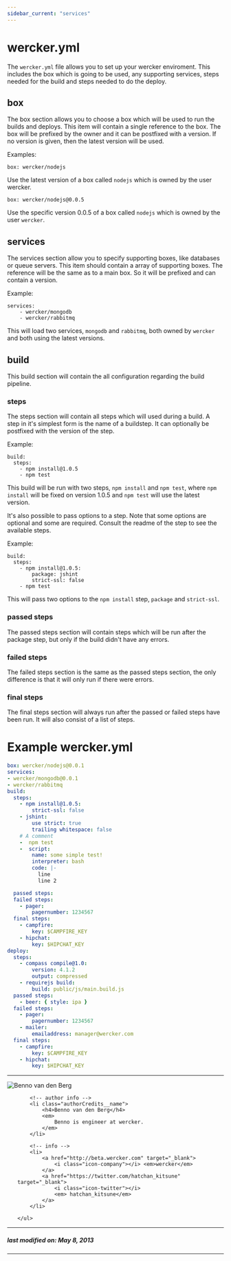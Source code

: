 ```yaml
---
sidebar_current: "services"
---
```


# wercker.yml

The `wercker.yml` file allows you to set up your wercker enviroment. This includes the box which is going to be used, any supporting services, steps needed for the  build and steps needed to do the deploy.

## box

The box section allows you to choose a box which will be used to run the builds and deploys. This item will contain a single reference to the box. The box will be prefixed by the owner and it can be postfixed with a version. If no version is given, then the latest version will be used.

Examples:

    box: wercker/nodejs

Use the latest version of a box called `nodejs` which is owned by the user wercker.

    box: wercker/nodejs@0.0.5

Use the specific version 0.0.5 of a box called `nodejs` which is owned by the user `wercker`.

## services

The services section allow you to specify supporting boxes, like databases or queue servers. This item should contain a array of supporting boxes. The reference will be the same as to a main box. So it will be prefixed and can contain a version.

Example:

    services:
        - wercker/mongodb
        - wercker/rabbitmq

This will load two services, `mongodb` and `rabbitmq`, both owned by `wercker` and both using the latest versions.

## build

This build section will contain the all configuration regarding the build pipeline.

### steps

The steps section will contain all steps which will used during a build. A step in it's simplest form is the name of a buildstep. It can optionally be postfixed with the version of the step.

Example:

    build:
      steps:
        - npm install@1.0.5
        - npm test

This build will be run with two steps, `npm install` and `npm test`, where `npm install` will be fixed on version 1.0.5 and `npm test` will use the latest version.

It's also possible to pass options to a step. Note that some options are optional and some are required. Consult the readme of the step to see the available steps.

Example:

    build:
      steps:
        - npm install@1.0.5:
            package: jshint
            strict-ssl: false
        - npm test

This will pass two options to the `npm install` step, `package` and `strict-ssl`.

### passed steps

The passed steps section will contain steps which will be run after the package step, but only if the build didn't have any errors.

### failed steps

The failed steps section is the same as the passed steps section, the only difference is that it will only run if there were errors.

### final steps

The final steps section will always run after the passed or failed steps have been run. It will also consist of a list of steps.

# Example wercker.yml

```yaml
box: wercker/nodejs@0.0.1
services:
- wercker/mongodb@0.0.1
- wercker/rabbitmq
build:
  steps:
    - npm install@1.0.5:
        strict-ssl: false
    - jshint:
        use strict: true
        trailing whitespace: false
    # A comment
    -  npm test
    -  script:
        name: some simple test!
        interpreter: bash
        code: |-
          line
          line 2

  passed steps:
  failed steps:
    - pager:
        pagernumber: 1234567
  final steps:
    - campfire:
        key: $CAMPFIRE_KEY
    - hipchat:
        key: $HIPCHAT_KEY
deploy:
  steps:
    - compass compile@1.0:
        version: 4.1.2
        output: compressed
    - requirejs build:
        build: public/js/main.build.js
  passed steps:
    - beer: { style: ipa }
  failed steps:
    - pager:
        pagernumber: 1234567
    - mailer:
        emailaddress: manager@wercker.com
  final steps:
    - campfire:
        key: $CAMPFIRE_KEY
    - hipchat:
        key: $HIPCHAT_KEY
```

-------

<div class="authorCredits">
    <span class="profile-picture">
        <img src="https://secure.gravatar.com/avatar/dff7a3e4eadab56aa69a24569cb61e98?d=identicon&s=192" alt="Benno van den Berg"/>
    </span>
    <ul class="authorCredits">

        <!-- author info -->
        <li class="authorCredits__name">
            <h4>Benno van den Berg</h4>
            <em>
                Benno is engineer at wercker.
            </em>
        </li>

        <!-- info -->
        <li>
            <a href="http://beta.wercker.com" target="_blank">
                <i class="icon-company"></i> <em>wercker</em>
            </a>
            <a href="https://twitter.com/hatchan_kitsune" target="_blank">
                <i class="icon-twitter"></i>
                <em> hatchan_kitsune</em>
            </a>
        </li>

    </ul>
</div>

-------
##### last modified on: May 8, 2013
-------
